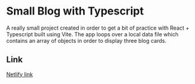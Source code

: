 # Small Blog with Typescript

A really small project created in order to get a bit of practice with React + Typescript built using Vite. The app loops over a local data file which contains an array of objects in order to display three blog cards.

## Link

[Netlify link](https://dashing-crepe-fabd9b.netlify.app/)

